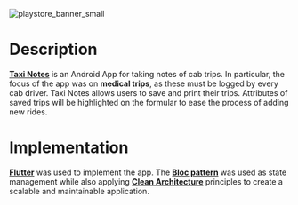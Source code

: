 ![playstore_banner_small](https://user-images.githubusercontent.com/96650515/181269697-a16ac202-0d72-40e3-9ea1-78bc9442efb6.png)

# Description
**[Taxi Notes](https://play.google.com/store/apps/details?id=com.misour.taxi_notes)** is an Android App for taking notes of cab trips. In particular, the focus of the app was on **medical trips**, as these must be logged by every cab driver. Taxi Notes allows users to save and print their trips. Attributes of saved trips will be highlighted on the formular to ease the process of adding new rides.

# Implementation
**[Flutter]()** was used to implement the app. The **[Bloc pattern](https://bloclibrary.dev/#/)** was used as state management while also applying **[Clean Architecture](https://blog.cleancoder.com/uncle-bob/2012/08/13/the-clean-architecture.html)** principles to create a scalable and maintainable application.
